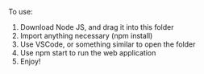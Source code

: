 To use:
1. Download Node JS, and drag it into this folder
2. Import anything necessary (npm install)
3. Use VSCode, or something similar to open the folder
4. Use npm start to run the web application
5. Enjoy!
